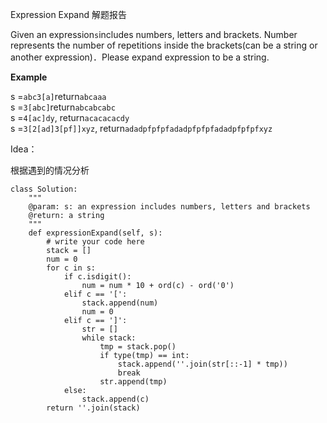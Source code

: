Expression Expand 解题报告

Given an expression`s`includes numbers, letters and brackets. Number represents the number of repetitions inside the brackets\(can be a string or another expression\)．Please expand expression to be a string.

**Example**

s =`abc3[a]`return`abcaaa`  
s =`3[abc]`return`abcabcabc`  
s =`4[ac]dy`, return`acacacacdy`  
s =`3[2[ad]3[pf]]xyz`, return`adadpfpfpfadadpfpfpfadadpfpfpfxyz`

Idea：

根据遇到的情况分析

```
class Solution:
    """
    @param: s: an expression includes numbers, letters and brackets
    @return: a string
    """
    def expressionExpand(self, s):
        # write your code here
        stack = []
        num = 0
        for c in s:
            if c.isdigit():
                num = num * 10 + ord(c) - ord('0')
            elif c == '[':
                stack.append(num)
                num = 0
            elif c == ']':
                str = []
                while stack:
                    tmp = stack.pop()
                    if type(tmp) == int:
                        stack.append(''.join(str[::-1] * tmp))
                        break
                    str.append(tmp)
            else:
                stack.append(c)
        return ''.join(stack)
```



